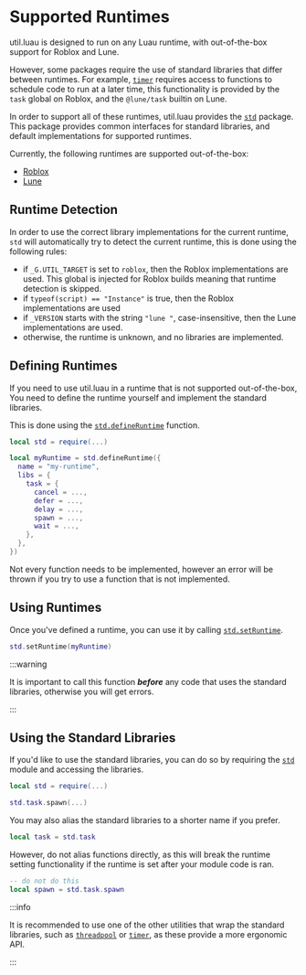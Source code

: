 # Supported Runtimes

util.luau is designed to run on any Luau runtime, with out-of-the-box support
for Roblox and Lune.

However, some packages require the use of standard libraries that differ between
runtimes. For example, [`timer`](/reference/timer) requires access to functions
to schedule code to run at a later time, this functionality is provided by the
`task` global on Roblox, and the `@lune/task` builtin on Lune.

In order to support all of these runtimes, util.luau provides the
[`std`](/reference/std) package. This package provides common interfaces for
standard libraries, and default implementations for supported runtimes.

Currently, the following runtimes are supported out-of-the-box:

- [Roblox](https://create.roblox.com/docs/reference/engine)
- [Lune](https://lune-org.github.io/docs)

## Runtime Detection

In order to use the correct library implementations for the current runtime,
`std` will automatically try to detect the current runtime, this is done using
the following rules:

- if `_G.UTIL_TARGET` is set to `roblox`, then the Roblox implementations are
  used. This global is injected for Roblox builds meaning that runtime detection
  is skipped.
- if `typeof(script) == "Instance"` is true, then the Roblox implementations are
  used
- if `_VERSION` starts with the string `"lune "`, case-insensitive, then the
  Lune implementations are used.
- otherwise, the runtime is unknown, and no libraries are implemented.

## Defining Runtimes

If you need to use util.luau in a runtime that is not supported out-of-the-box,
You need to define the runtime yourself and implement the standard libraries.

This is done using the [`std.defineRuntime`](/reference/std#std-defineruntime)
function.

```lua
local std = require(...)

local myRuntime = std.defineRuntime({
  name = "my-runtime",
  libs = {
    task = {
      cancel = ...,
      defer = ...,
      delay = ...,
      spawn = ...,
      wait = ...,
    },
  },
})
```

Not every function needs to be implemented, however an error will be thrown if
you try to use a function that is not implemented.

## Using Runtimes

Once you've defined a runtime, you can use it by calling
[`std.setRuntime`](/reference/std#std-setruntime).

```lua
std.setRuntime(myRuntime)
```

:::warning

It is important to call this function **_before_** any code that uses the
standard libraries, otherwise you will get errors.

:::

## Using the Standard Libraries

If you'd like to use the standard libraries, you can do so by requiring the
[`std`](/reference/std) module and accessing the libraries.

```lua
local std = require(...)

std.task.spawn(...)
```

You may also alias the standard libraries to a shorter name if you prefer.

```lua
local task = std.task
```

However, do not alias functions directly, as this will break the runtime
setting functionality if the runtime is set after your module code is ran.

```lua
-- do not do this
local spawn = std.task.spawn
```

:::info

It is recommended to use one of the other utilities that wrap the standard
libraries, such as [`threadpool`](/reference/threadpool) or
[`timer`](/reference/timer), as these provide a more ergonomic API.

:::
